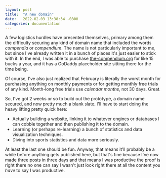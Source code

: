 ```yaml
---
layout: post
title:  "A new domain"
date:   2022-02-03 13:38:34 -0800
categories: documentation
---
```


A few logistics hurdles have presented themselves, primary among them the difficulty securing
any kind of domain name that included the words *compendia* or *compendium*. The name is not
particularly important to me, but since I've already written it in a bunch of places it's just
easier to stick with it. In the end, I was able to purchase 
[the-compendium.org](https://the-compendium.org) for like 15 bucks a year, and it has a GoDaddy
placeholder site sitting there for the time being. 

Of course, I've also just realized that February is literally the worst month for purchasing
anything on monthly payments or for getting monthly free trials of any kind. Month-long free
trials use *calendar months*, not 30 days. Great. 

So, I've got 2 weeks or so to build out the prototype, a domain name secured, and now pretty
much a blank slate. I'll have to start doing the heavy lifting pretty quick here:

* Actually building a website, linking it to whatever engines or databases I can
  cobble together and then publishing it to the domain.
* Learning (or perhaps re-learning) a bunch of statistics and data visualization techniques.
* Diving into sports statistics and data more seriously.

At least the last one should be fun. Anyway, that means it'll probably be a while before
anything gets published here, but that's fine because I've now made three posts in three
days and that means I was productive the proof is right there no one can say I wasn't just
look right there at all the content you *have* to say I was productive.
